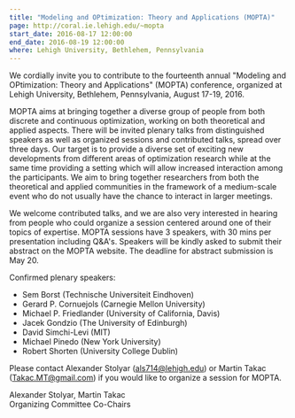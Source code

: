 ```yaml
---
title: "Modeling and OPtimization: Theory and Applications (MOPTA)"
page: http://coral.ie.lehigh.edu/~mopta
start_date: 2016-08-17 12:00:00
end_date: 2016-08-19 12:00:00
where: Lehigh University, Bethlehem, Pennsylvania
---
```


We cordially invite you to contribute to the fourteenth annual "Modeling and OPtimization: Theory and Applications" (MOPTA) conference, organized at Lehigh University, Bethlehem, Pennsylvania, August 17-19, 2016\.

MOPTA aims at bringing together a diverse group of people from both discrete and continuous optimization, working on both theoretical and applied aspects.  There will be invited plenary talks from distinguished speakers as well as organized sessions and contributed talks, spread over three days.  Our target is to provide a diverse set of exciting new developments from different areas of optimization research while at the same time providing a setting which will allow increased interaction among the participants.  We aim to bring together researchers from both the theoretical and applied communities in the framework of a medium-scale event who do not usually have the chance to interact in larger meetings.

We welcome contributed talks, and we are also very interested in hearing from people who could organize a session centered around one of their topics of expertise. MOPTA sessions have 3 speakers, with 30 mins per presentation including Q&A's. Speakers will be kindly asked to submit their abstract on the MOPTA website. The deadline for abstract submission is May 20\.

Confirmed plenary speakers:  
  * Sem Borst (Technische Universiteit Eindhoven)  
  * Gerard P. Cornuejols (Carnegie Mellon University)  
  * Michael P. Friedlander (University of California, Davis)  
  * Jacek Gondzio (The University of Edinburgh)  
  * David Simchi-Levi (MIT)  
  * Michael Pinedo (New York University)  
  * Robert Shorten (University College Dublin)  


Please contact 
Alexander Stolyar (<als714@lehigh.edu>)
or
Martin Takac (<Takac.MT@gmail.com>)
if you would like to organize a session for MOPTA.


Alexander Stolyar, Martin Takac    
Organizing Committee Co-Chairs
